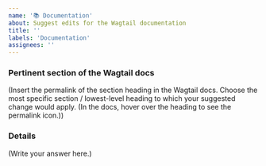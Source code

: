 ```yaml
---
name: '📚 Documentation'
about: Suggest edits for the Wagtail documentation
title: ''
labels: 'Documentation'
assignees: ''
---
```


<!--
  Summarise the documentation change you’re suggesting in the Issue title.
-->

### Pertinent section of the Wagtail docs

<!--
  Copy the section link here.
-->

(Insert the permalink of the section heading in the Wagtail docs. Choose the most specific section / lowest-level heading to which your suggested change would apply. (In the docs, hover over the heading to see the permalink icon.))

### Details

<!--
  Provide a clear and concise description of what you want to happen.
-->

(Write your answer here.)

<!--
  If you're suggesting a very specific change to the documentation, feel free to directly submit a pull request.
-->
